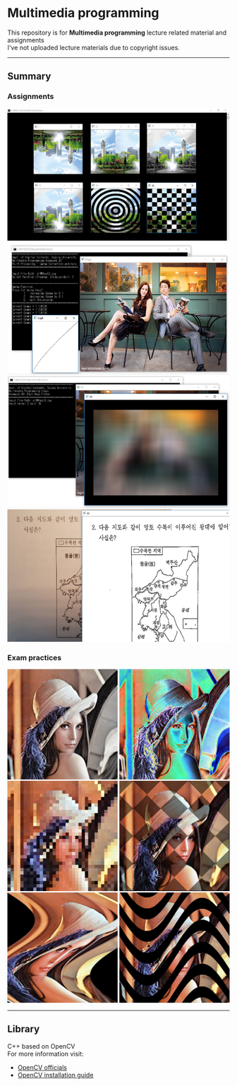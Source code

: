 # Multimedia programming

This repository is for **Multimedia programming** lecture related material and assignments  
I've not uploaded lecture materials due to copyright issues.  

---
## Summary
### Assignments
<p align = "center">
<img src = "./img/Screenshot.png", height = 300></img>
<img src = "./img/Screenshot_01.png", height = 300></img>
<img src = "./img/Screenshot_assignment3.png", height = 300></img>
<img src = "./img/캡처.png", height = 300></img>
</p>

### Exam practices
<p align = "center">
<img src = "./img/(9).png", height = 250></img>
<img src = "./img/(12).png", height = 250></img>
<img src = "./img/(15).png", height = 250></img>
<img src = "./img/(18).png", height = 250></img>
<img src = "./img/(22).png", height = 250></img>
<img src = "./img/(25).png", height = 250></img>
</p>

---

## Library
C++ based on OpenCV  
For more information visit: 
* [OpenCV officials](https://opencv.org/) 
* [OpenCV installation guide](https://github.com/ameliacode/Multimedia_programming/install_guide.md)

